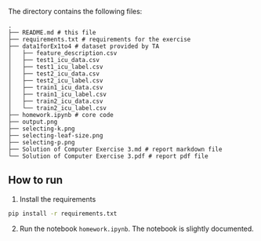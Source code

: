 The directory contains the following files:

```
.
├── README.md # this file
├── requirements.txt # requirements for the exercise
├── data1forEx1to4 # dataset provided by TA
│   ├── feature_description.csv
│   ├── test1_icu_data.csv
│   ├── test1_icu_label.csv
│   ├── test2_icu_data.csv
│   ├── test2_icu_label.csv
│   ├── train1_icu_data.csv
│   ├── train1_icu_label.csv
│   ├── train2_icu_data.csv
│   └── train2_icu_label.csv
├── homework.ipynb # core code
├── output.png
├── selecting-k.png
├── selecting-leaf-size.png
├── selecting-p.png
├── Solution of Computer Exercise 3.md # report markdown file
└── Solution of Computer Exercise 3.pdf # report pdf file
```

## How to run

1. Install the requirements

```bash
pip install -r requirements.txt
```

2. Run the notebook `homework.ipynb`. The notebook is slightly documented.
